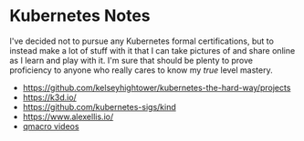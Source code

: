 # Kubernetes Notes

I've decided not to pursue any Kubernetes formal certifications, but to
instead make a lot of stuff with it that I can take pictures of and
share online as I learn and play with it. I'm sure that should be plenty
to prove proficiency to anyone who really cares to know my *true* level
mastery.

* <https://github.com/kelseyhightower/kubernetes-the-hard-way/projects>
* <https://k3d.io/>
* <https://github.com/kubernetes-sigs/kind>
* <https://www.alexellis.io/>
* [qmacro videos](https://www.youtube.com/playlist?list=PLfctWmgNyOIf9rXaZp9RSM2YVxAPGGthe)

